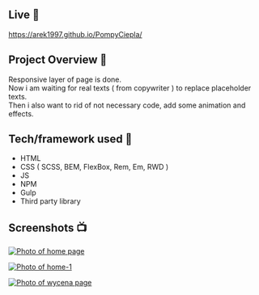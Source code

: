 




## Live 📍

https://arek1997.github.io/PompyCiepla/


## Project Overview 🎉

Responsive layer of page is done. \
Now i am waiting for real texts ( from copywriter ) to replace placeholder texts. \
Then i also want to rid of not necessary code, add some animation and effects.


## Tech/framework used 🔧

- HTML
- CSS ( SCSS, BEM, FlexBox, Rem, Em, RWD )
- JS
- NPM
- Gulp
- Third party library

## Screenshots 📺

<p>
  <a href="https://ibb.co/VpFnJY6"><img src="https://i.ibb.co/Kzt4bxn/home.png" alt="Photo of home page" border="0"></a>
</p>

<p>
  <a href="https://ibb.co/jWsWJK3"><img src="https://i.ibb.co/0FvFsNY/home-1.png" alt="Photo of home-1" border="0"></a>
</p>

<p>
 <a href="https://ibb.co/ZHWG5gY"><img src="https://i.ibb.co/z8GQp27/wycena.png" alt="Photo of wycena page" border="0"></a>
</p>



